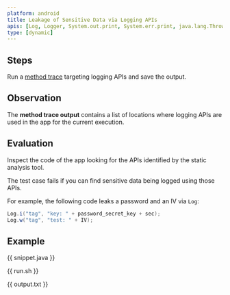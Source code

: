 ```yaml
---
platform: android
title: Leakage of Sensitive Data via Logging APIs
apis: [Log, Logger, System.out.print, System.err.print, java.lang.Throwable#printStackTrace]
type: [dynamic]
---
```


## Steps

Run a [method trace](../../../../../techniques/android/MASTG-TECH-0033.md) targeting logging APIs and save the output.

## Observation

The **method trace output** contains a list of locations where logging APIs are used in the app for the current execution.

## Evaluation

Inspect the code of the app looking for the APIs identified by the static analysis tool.

The test case fails if you can find sensitive data being logged using those APIs.

For example, the following code leaks a password and an IV via `Log`:

```java
Log.i("tag", "key: " + password_secret_key + sec);
Log.w("tag", "test: " + IV);
```

## Example

{{ snippet.java }}

{{ run.sh }}

{{ output.txt }}
